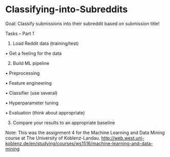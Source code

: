 # Classifying-into-Subreddits

Goal: Classify submissions into their subreddit based on submission title!

Tasks – Part 1

1) Load Reddit data (training/test)

• Get a feeling for the data

2) Build ML pipeline

• Preprocessing

• Feature engineering

• Classifier (use several)

• Hyperparameter tuning

• Evaluation (think about appropriate)

3) Compare your results to an appropriate baseline

Note: This was the assignment 4 for the Machine Learning and Data Mining course at The University of Koblenz-Landau. http://web.west.uni-koblenz.de/en/studying/courses/ws1516/machine-learning-and-data-mining
